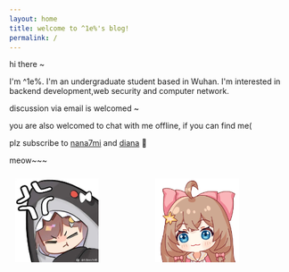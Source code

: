 ```yaml
---
layout: home
title: welcome to ^1e%'s blog!
permalink: /
---
```


hi there ~

I'm ^1e%. I'm an undergraduate student based in Wuhan. I'm interested in backend development,web security and computer network. 

discussion via email is welcomed ~

you are also welcomed to chat with me offline, if you can find me(

plz subscribe to [nana7mi](https://space.bilibili.com/434334701) and [diana](https://space.bilibili.com/672328094) 🥹

meow~~~

<div style="display: flex; justify-content: space-between; align-items: center;">
    <div style="flex: 1; padding: 10px;">
        <img src="assets/gitbook/images/nana7mi.jpg" width="150" height="150" alt="nana7mi">
    </div>
    <div style="flex: 1; padding: 10px;">
        <img src="assets/gitbook/images/diana.gif" width="150" height="150" alt="diana">
    </div>
</div>
